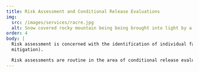 ```yaml
---
title: Risk Assessment and Conditional Release Evaluations
img:
  src: /images/services/racre.jpg
  alt: Snow covered rocky mountain being being brought into light by a sun beam
order: 4
body: |
  Risk assessment is concerned with the identification of individual factors that are known to exhibit association with violent, sexual, or recidivistic behaviors. While the evaluation of established risk factors can aid in predicting, managing, and mitigating an individual’s future risk, a person’s specific future risk of violence and/or recidivism also depends on situational factors that cannot be known in advance. Assessment of an individual’s risk can be conducted as a standalone evaluation, or can be embedded in a larger report (e.g., sentencing
  mitigation).

  Risk assessments are routine in the area of conditional release evaluations for defendants found not guilty by reason of insanity (NGRI). Once a defendant has been found NGRI and committed to a forensic hospital, the burden of proof rests with the defendant to prove by preponderance of the evidence that no abnormal mental condition exists that would be likely to cause the defendant to be dangerous either to himself or herself or to others or to the community in the reasonably foreseeable future. As such, a conditional release evaluation speaks to clinical diagnosis as well as risk for future violence. Such evaluations are routinely conducted by the state, however individuals can also request and submit independent evaluations alongside those conducted by the state.
---
```

